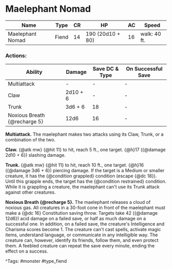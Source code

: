 # Maelephant Nomad

| Name | Type | CR | HP | AC | Speed |
|------|------|----|----|----|-------|
| Maelephant Nomad | Fiend | 14 | 190 (20d10 + 80) | 16 | walk: 40 ft. |

### Actions:

| Ability | Damage | Save DC & Type | On Successful Save |
|---------|--------|----------------|--------------------|
| Multiattack | - | - | - |
| Claw | 2d10 + 6 | - | - |
| Trunk | 3d6 + 6 | 18 | - |
| Noxious Breath {@recharge 5} | 12d6 | 16 | - |


**Multiattack.** The maelephant makes two attacks using its Claw, Trunk, or a combination of the two.

**Claw.** {@atk mw} {@hit 11} to hit, reach 5 ft., one target. {@h}17 ({@damage 2d10 + 6}) slashing damage.

**Trunk.** {@atk mw} {@hit 11} to hit, reach 10 ft., one target. {@h}16 ({@damage 3d6 + 6}) piercing damage. If the target is a Medium or smaller creature, it has the {@condition grappled} condition (escape {@dc 18}). Until this grapple ends, the target has the {@condition restrained} condition. While it is grappling a creature, the maelephant can't use its Trunk attack against other creatures.

**Noxious Breath {@recharge 5}.** The maelephant releases a cloud of noxious gas. All creatures in a 30-foot cone in front of the maelephant must make a {@dc 16} Constitution saving throw. Targets take 42 ({@damage 12d6}) acid damage on a failed save, or half as much damage on a successful one. In addition, on a failed save, the creature's Intelligence and Charisma scores become 1. The creature can't cast spells, activate magic items, understand language, or communicate in any intelligible way. The creature can, however, identify its friends, follow them, and even protect them. A feebled creature can repeat the save every minute, ending the effect on a success.

^Tags: #monster #type_fiend